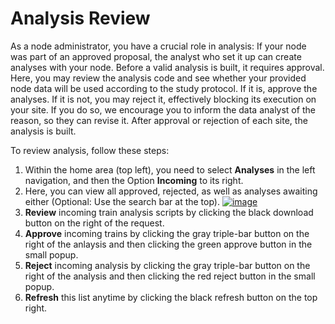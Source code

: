 # Analysis Review
As a node administrator, you have a crucial role in analysis: If your node was part of an approved proposal, the
analyst who set it up can create analyses with your node. Before a valid analysis is built, it requires approval.
Here, you may review the analysis code and see whether your provided node data will be used according to the study
protocol. If it is, approve the analyses. If it is not, you may reject it, effectively blocking its execution on
your site. If you do so, we encourage you to inform the data analyst of the reason, so they can revise it. After approval
or rejection of each site, the analysis is built.

To review analysis, follow these steps:
1. Within the home area (top left), you need to select **Analyses** in the left navigation, and then the Option
   **Incoming** to its right.
2. Here, you can view all approved, rejected, as well as analyses awaiting either (Optional: Use the search bar at the
   top).
   [![image](/images/ui_images/hub_analysis_review.png)](/images/ui_images/hub_analysis_review.png)
3. **Review** incoming train analysis scripts by clicking the black download button on the right of the request.
4. **Approve** incoming trains by clicking the gray triple-bar button on the right of the anlaysis and then clicking the
   green approve button in the small popup.
5. **Reject** incoming analysis by clicking the gray triple-bar button on the right of the analysis and then clicking the
   red reject button in the small popup.
6. **Refresh** this list anytime by clicking the black refresh button on the top right.
